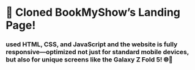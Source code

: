 # 🚀 Cloned BookMyShow’s Landing Page!
### used HTML, CSS, and JavaScript and the website is fully responsive—optimized not just for standard mobile devices, but also for unique screens like the Galaxy Z Fold 5! 🌐📱
